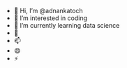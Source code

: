 - 👋 Hi, I’m @adnankatoch
- 👀 I’m interested in coding
- 🌱 I’m currently learning data science
- 💞️ 
- 📫 
- 😄 
- ⚡ 

<!---
adnankatoch/adnankatoch is a ✨ special ✨ repository because its `README.md` (this file) appears on your GitHub profile.
You can click the Preview link to take a look at your changes.
--->
